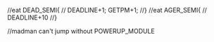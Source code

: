 //eat DEAD_SEMI{
//    DEADLINE+1; GETPM+1;
//}
//eat AGER_SEMI{
//    DEADLINE+10 
//}

//madman can't jump without POWERUP_MODULE
